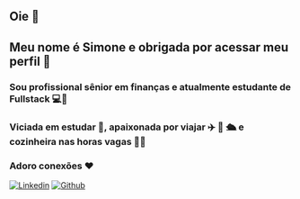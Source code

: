 ## Oie 👋

## Meu nome é Simone e obrigada por acessar meu perfil 🤩

### Sou profissional sênior em finanças e atualmente estudante de Fullstack 💻💾

### Viciada em estudar 📖, apaixonada por viajar ✈️ 🚢 🛳️ e cozinheira nas horas vagas 👩‍🍳

### Adoro conexões ❤️ 
[![Linkedin](https://img.shields.io/badge/LinkedIn-0077B5?style=for-the-badge&logo=linkedin&logoColor=white)](https://www.linkedin.com/in/simone-lorenzini-lima-financeiro/)
[![Github]([https://img.shields.io/badge/LinkedIn-0077B5?style=for-the-badge&logo=linkedin&logoColor=white)]([https://www.linkedin.com/in/simone-lorenzini-lima-financeiro](https://github.com/SLorenziniLima/SLorenziniLima)/)



